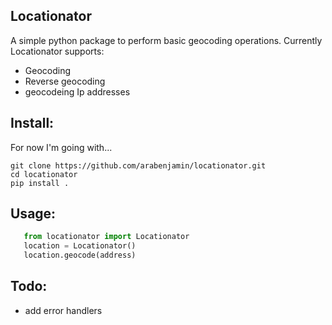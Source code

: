 ## Locationator

A simple python package to  perform basic geocoding operations.
Currently Locationator supports:
* Geocoding
* Reverse geocoding
* geocodeing Ip addresses

## Install:
For now I'm going with...
```
git clone https://github.com/arabenjamin/locationator.git
cd locationator
pip install .
```

## Usage:
```python
   from locationator import Locationator
   location = Locationator()
   location.geocode(address)
```

## Todo:

* add error handlers

